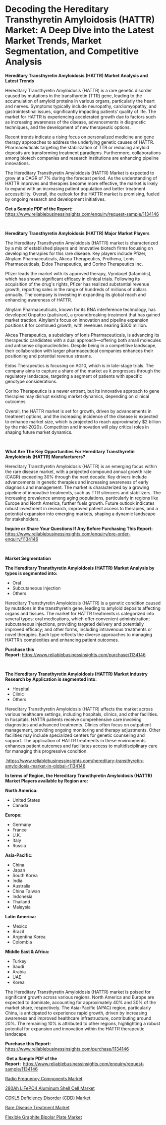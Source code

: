 <p><h1>Decoding the Hereditary Transthyretin Amyloidosis (HATTR) Market: A Deep Dive into the Latest Market Trends, Market Segmentation, and Competitive Analysis</h1></p><p><strong>Hereditary Transthyretin Amyloidosis (HATTR) Market Analysis and Latest Trends</strong></p>
<p><p>Hereditary Transthyretin Amyloidosis (HATTR) is a rare genetic disorder caused by mutations in the transthyretin (TTR) gene, leading to the accumulation of amyloid proteins in various organs, particularly the heart and nerves. Symptoms typically include neuropathy, cardiomyopathy, and gastrointestinal issues, significantly impacting patients’ quality of life. The market for HATTR is experiencing accelerated growth due to factors such as increasing awareness of the disease, advancements in diagnostic techniques, and the development of new therapeutic options.</p><p>Recent trends indicate a rising focus on personalized medicine and gene therapy approaches to address the underlying genetic causes of HATTR. Pharmaceuticals targeting the stabilization of TTR or reducing amyloid deposits are transforming treatment paradigms. Furthermore, collaborations among biotech companies and research institutions are enhancing pipeline innovations.</p><p>The Hereditary Transthyretin Amyloidosis (HATTR) Market is expected to grow at a CAGR of 7% during the forecast period. As the understanding of HATTR improves and therapies become more effective, the market is likely to expand with an increasing patient population and better treatment accessibility. Overall, the outlook for the HATTR market is promising, fueled by ongoing research and development initiatives.</p></p>
<p><strong>Get a Sample PDF of the Report:&nbsp;</strong> <a href="https://www.reliablebusinessinsights.com/enquiry/request-sample/1134146?utm_campaign=41&utm_medium=2&utm_source=Github&utm_content=ia&utm_term=08102024&utm_id=hereditary-transthyretin-amyloidosis-hattr">https://www.reliablebusinessinsights.com/enquiry/request-sample/1134146</a></p>
<p>&nbsp;</p>
<p><strong>Hereditary Transthyretin Amyloidosis (HATTR) Major Market Players</strong></p>
<p><p>The Hereditary Transthyretin Amyloidosis (HATTR) market is characterized by a mix of established players and innovative biotech firms focusing on developing therapies for this rare disease. Key players include Pfizer, Alnylam Pharmaceuticals, Akcea Therapeutics, Prothena, Lonis Pharmaceuticals, Eidos Therapeutics, and Corino Therapeutics Inc.</p><p>Pfizer leads the market with its approved therapy, Vyndaqel (tafamidis), which has shown significant efficacy in clinical trials. Following its acquisition of the drug's rights, Pfizer has realized substantial revenue growth, reporting sales in the range of hundreds of millions of dollars annually. The company is investing in expanding its global reach and enhancing awareness of HATTR.</p><p>Alnylam Pharmaceuticals, known for its RNA interference technology, has developed Onpattro (patisiran), a groundbreaking treatment that has gained market traction. Alnylam's focus on innovation and pipeline expansion positions it for continued growth, with revenues nearing $300 million.</p><p>Akcea Therapeutics, a subsidiary of Ionis Pharmaceuticals, is advancing its therapeutic candidates with a dual approach—offering both small molecules and antisense oligonucleotides. Despite being in a competitive landscape, their collaboration with larger pharmaceutical companies enhances their positioning and potential revenue streams.</p><p>Eidos Therapeutics is focusing on AG10, which is in late-stage trials. The company aims to capture a share of the market as it progresses through the regulatory landscape, targeting a segment of patients with specific genotype considerations.</p><p>Corino Therapeutics is a newer entrant, but its innovative approach to gene therapies may disrupt existing market dynamics, depending on clinical outcomes.</p><p>Overall, the HATTR market is set for growth, driven by advancements in treatment options, and the increasing incidence of the disease is expected to enhance market size, which is projected to reach approximately $2 billion by the mid-2020s. Competition and innovation will play critical roles in shaping future market dynamics.</p></p>
<p>&nbsp;</p>
<p><strong>What Are The Key Opportunities For Hereditary Transthyretin Amyloidosis (HATTR) Manufacturers?</strong></p>
<p><p>Hereditary Transthyretin Amyloidosis (HATTR) is an emerging focus within the rare disease market, with a projected compound annual growth rate (CAGR) exceeding 30% through the next decade. Key drivers include advancements in genetic therapies and increasing awareness of early diagnosis and management. The market is characterized by a growing pipeline of innovative treatments, such as TTR silencers and stabilizers. The increasing prevalence among aging populations, particularly in regions like Europe and North America, further fuels growth. Future outlook indicates robust investment in research, improved patient access to therapies, and a potential expansion into emerging markets, shaping a dynamic landscape for stakeholders.</p></p>
<p><strong>Inquire or Share Your Questions If Any Before Purchasing This Report:</strong> <a href="https://www.reliablebusinessinsights.com/enquiry/pre-order-enquiry/1134146?utm_campaign=41&utm_medium=2&utm_source=Github&utm_content=ia&utm_term=08102024&utm_id=hereditary-transthyretin-amyloidosis-hattr">https://www.reliablebusinessinsights.com/enquiry/pre-order-enquiry/1134146</a></p>
<p>&nbsp;</p>
<p><strong>Market Segmentation</strong></p>
<p><strong>The Hereditary Transthyretin Amyloidosis (HATTR) Market Analysis by types is segmented into:</strong></p>
<p><ul><li>Oral</li><li>Subcutaneous Injection</li><li>Others</li></ul></p>
<p><p>Hereditary Transthyretin Amyloidosis (HATTR) is a genetic condition caused by mutations in the transthyretin gene, leading to amyloid deposits affecting organs and tissues. The market for HATTR treatments is categorized into several types: oral medications, which offer convenient administration; subcutaneous injections, providing targeted delivery and potentially improved efficacy; and other forms, including intravenous treatments or novel therapies. Each type reflects the diverse approaches to managing HATTR’s complexities and enhancing patient outcomes.</p></p>
<p><strong>Purchase this Report:&nbsp;</strong><a href="https://www.reliablebusinessinsights.com/purchase/1134146?utm_campaign=41&utm_medium=2&utm_source=Github&utm_content=ia&utm_term=08102024&utm_id=hereditary-transthyretin-amyloidosis-hattr">https://www.reliablebusinessinsights.com/purchase/1134146</a></p>
<p>&nbsp;</p>
<p><strong>The Hereditary Transthyretin Amyloidosis (HATTR) Market Industry Research by Application is segmented into:</strong></p>
<p><ul><li>Hospital</li><li>Clinic</li><li>Others</li></ul></p>
<p><p>Hereditary Transthyretin Amyloidosis (HATTR) affects the market across various healthcare settings, including hospitals, clinics, and other facilities. In hospitals, HATTR patients receive comprehensive care involving diagnostics and advanced treatments. Clinics often focus on outpatient management, providing ongoing monitoring and therapy adjustments. Other facilities may include specialized centers for genetic counseling and support. The application of HATTR treatments in these environments enhances patient outcomes and facilitates access to multidisciplinary care for managing this progressive condition.</p></p>
<p><a href="https://www.reliablebusinessinsights.com/hereditary-transthyretin-amyloidosis-market-in-global-r1134146?utm_campaign=41&utm_medium=2&utm_source=Github&utm_content=ia&utm_term=08102024&utm_id=hereditary-transthyretin-amyloidosis-hattr">&nbsp;https://www.reliablebusinessinsights.com/hereditary-transthyretin-amyloidosis-market-in-global-r1134146</a></p>
<p><strong>In terms of Region, the Hereditary Transthyretin Amyloidosis (HATTR) Market Players available by Region are:</strong></p>
<p>
    <p> <strong> North America: </strong>
        <ul>
            <li>United States</li>
            <li>Canada</li>
        </ul>
        </p> 
    <p> <strong> Europe: </strong>
        <ul>
            <li>Germany</li>
            <li>France</li>
            <li>U.K.</li>
            <li>Italy</li>
            <li>Russia</li>
        </ul>
        </p> 
    <p> <strong> Asia-Pacific: </strong>
        <ul>
            <li>China</li>
            <li>Japan</li>
            <li>South Korea</li>
            <li>India</li>
            <li>Australia</li>
            <li>China Taiwan</li>
            <li>Indonesia</li>
            <li>Thailand</li>
            <li>Malaysia</li>
        </ul>
        </p> 
    <p> <strong> Latin America: </strong>
        <ul>
            <li>Mexico</li>
            <li>Brazil</li>
            <li>Argentina Korea</li>
            <li>Colombia</li>
        </ul>
        </p> 
    <p> <strong> Middle East & Africa: </strong>
        <ul>
            <li>Turkey</li>
            <li>Saudi</li>
            <li>Arabia</li>
            <li>UAE</li>
            <li>Korea</li>
        </ul>
    </p>
    </p>
<p><p>The Hereditary Transthyretin Amyloidosis (HATTR) market is poised for significant growth across various regions. North America and Europe are expected to dominate, accounting for approximately 40% and 30% of the market share, respectively. The Asia-Pacific (APAC) region, particularly China, is anticipated to experience rapid growth, driven by increasing awareness and improved healthcare infrastructure, contributing around 20%. The remaining 10% is attributed to other regions, highlighting a robust potential for expansion and innovation within the HATTR therapeutic landscape.</p></p>
<p><strong>Purchase this Report: </strong><a href="https://www.reliablebusinessinsights.com/purchase/1134146?utm_campaign=41&utm_medium=2&utm_source=Github&utm_content=ia&utm_term=08102024&utm_id=hereditary-transthyretin-amyloidosis-hattr">https://www.reliablebusinessinsights.com/purchase/1134146</a></p>
<p>&nbsp;<strong>Get a Sample PDF of the Report:&nbsp;&nbsp;</strong><a href="https://www.reliablebusinessinsights.com/enquiry/request-sample/1134146?utm_campaign=41&utm_medium=2&utm_source=Github&utm_content=ia&utm_term=08102024&utm_id=hereditary-transthyretin-amyloidosis-hattr">https://www.reliablebusinessinsights.com/enquiry/request-sample/1134146</a></p>
<p><strong></strong></p>
<p><p><a href="https://www.linkedin.com/pulse/radio-frequency-components-market-research-report-exploring-9w9ae?utm_campaign=41&utm_medium=2&utm_source=Github&utm_content=ia&utm_term=08102024&utm_id=hereditary-transthyretin-amyloidosis-hattr">Radio Frequency Components Market</a></p><p><a href="https://issuu.com/reportprime-2/docs/280ah-lifepo4-aluminum-shell-cell-m_ca8b53d16a6e76?utm_campaign=41&utm_medium=2&utm_source=Github&utm_content=ia&utm_term=08102024&utm_id=hereditary-transthyretin-amyloidosis-hattr">280Ah LiFePO4 Aluminum Shell Cell Market</a></p><p><a href="https://github.com/RunaHaque64/Market-Research-Report-List-1/blob/main/cdkl5-deficiency-disorder-cdd-market.md?utm_campaign=41&utm_medium=2&utm_source=Github&utm_content=ia&utm_term=08102024&utm_id=hereditary-transthyretin-amyloidosis-hattr">CDKL5 Deficiency Disorder (CDD) Market</a></p><p><a href="https://www.linkedin.com/pulse/rare-disease-treatment-market-strategic-insights-product-lzr2e?utm_campaign=41&utm_medium=2&utm_source=Github&utm_content=ia&utm_term=08102024&utm_id=hereditary-transthyretin-amyloidosis-hattr">Rare Disease Treatment Market</a></p><p><a href="https://issuu.com/reportprime-2/docs/flexible-graphite-bipolar-plate-mar_3bed6b708c9951?utm_campaign=41&utm_medium=2&utm_source=Github&utm_content=ia&utm_term=08102024&utm_id=hereditary-transthyretin-amyloidosis-hattr">Flexible Graphite Bipolar Plate Market</a></p></p>